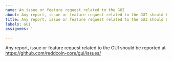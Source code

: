 ```yaml
---
name: An issue or feature request related to the GUI
about: Any report, issue or feature request related to the GUI should be reported at https://github.com/reddcoin-core/gui/issues/
title: Any report, issue or feature request related to the GUI should be reported at https://github.com/reddcoin-core/gui/issues/
labels: GUI
assignees: ''

---
```


Any report, issue or feature request related to the GUI should be reported at
https://github.com/reddcoin-core/gui/issues/
